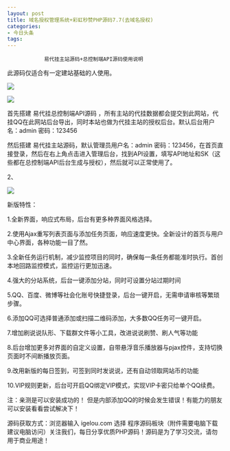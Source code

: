 ```yaml
---
layout: post
title: 域名授权管理系统+彩虹秒赞PHP源码7.7(去域名授权)
categories:
- 今日头条
tags:
---
```

				易代挂主站源码+总控制端API源码使用说明

此源码仅适合有一定建站基础的人使用。

![](http://p3.pstatp.com/large/96f0008eb6d612966f5)

![](http://p3.pstatp.com/large/9e10000cf4e37d7c4f5)

首先搭建 易代挂总控制端API源码 ，所有主站的代挂数据都会提交到此网站，代挂QQ在此网站后台导出，同时本站也做为代挂主站的授权后台。默认后台用户名：admin 密码：123456

然后搭建 易代挂主站源码，默认管理员用户名：admin 密码：123456，在首页直接登录，然后在右上角点击进入管理后台，找到API设置，填写API地址和SK（这些都在总控制端API后台生成与授权），然后就可以正常使用了。

2、

![](http://p3.pstatp.com/large/9df000072181a2594f8)

新版特性：

1.全新界面，响应式布局，后台有更多种界面风格选择。

2.使用Ajax重写列表页面与添加任务页面，响应速度更快。全新设计的首页与用户中心界面，各种功能一目了然。

3.全新任务运行机制，减少监控项目的同时，确保每一条任务都能准时执行。首创本地回路监控模式，监控运行更加迅速。

4.强大的分站系统，后台一键添加分站，同时可设置分站过期时间

5.QQ、百度、微博等社会化账号快捷登录，后台一键开启，无需申请审核等繁琐步骤。

6.添加QQ可选择普通添加或扫描二维码添加，大多数QQ任务可一键开启。

7.增加刷说说队形、下载群文件等小工具，改进说说刷赞、刷人气等功能

8.后台增加更多对界面的自定义设置，自带悬浮音乐播放器与pjax控件，支持切换页面时不间断播放页面。

9.改用新版的每日签到，可签到同时发说说，还有自动领取网站币的功能

10.VIP规则更新，后台可开启QQ绑定VIP模式，实现VIP卡密只给单个QQ续费。

注：亲测是可以安装成功的！ 但是内部添加QQ的时候会发生错误！有能力的朋友可以安装看看尝试解决下！

源码获取方式：浏览器输入 igelou.com 选择 程序源码板块（附件需要电脑下载建议电脑访问）关注我们，每日分享优质PHP源码！源码是为了学习交流，请勿用于商业用途！